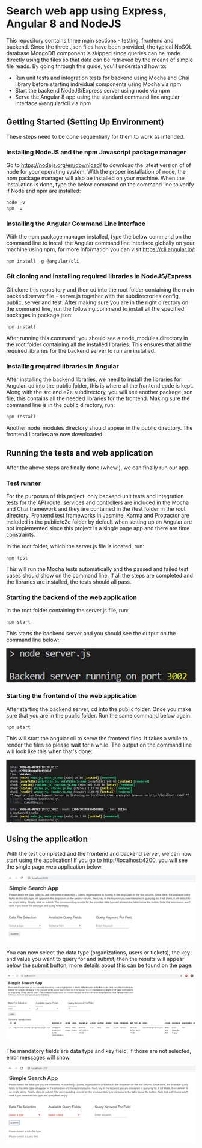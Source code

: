 # Search web app using Express, Angular 8 and NodeJS
This repository contains three main sections - testing, frontend and backend. Since the three .json files have been provided, the typical NoSQL database MongoDB component is skipped since queries can be made directly using the files so that data can be retrieved by the means of simple file reads. By going through this guide, you'll understand how to:
* Run unit tests and integration tests for backend using Mocha and Chai library before starting individual components using Mocha via npm
* Start the backend NodeJS/Express server using node via npm
* Serve the Angular 8 app using the standard command line angular interface @angular/cli via npm

## Getting Started (Setting Up Environment)
These steps need to be done sequentially for them to work as intended.

### Installing NodeJS and the npm Javascript package manager
Go to https://nodejs.org/en/download/ to download the latest version of of node for your operating system. With the proper installation of node, the npm package manager will also be installed on your machine.
When the installation is done, type the below command on the command line to verify if Node and npm are installed:
```
node -v
npm -v
```

### Installing the Angular Command Line Interface
With the npm package manager installed, type the below command on the command line to install the Angular command line interface globally on your machine using npm, for more information you can visit https://cli.angular.io/:
```
npm install -g @angular/cli
```

### Git cloning and installing required libraries in NodeJS/Express
Git clone this repository and then cd into the root folder containing the main backend server file - server.js together with the subdirectories config, public, server and test. After making sure you are in the right directory on the command line, run the following command to install all the specified packages in package.json:
```
npm install
```
After running this command, you should see a node_modules directory in the root folder containing all the installed libraries. This ensures that all the required libraries for the backend server to run are installed.

### Installing required libraries in Angular 
After installing the backend libraries, we need to install the libraries for Angular. cd into the public folder, this is where all the frontend code is kept. Along with the src and e2e subdirectory, you will see another package.json file, this contains all the needed libraries for the frontend. Making sure the command line is in the public directory, run:
```
npm install
```
Another node_modules directory should appear in the public directory. The frontend libraries are now downloaded.

## Running the tests and web application
After the above steps are finally done (whew!), we can finally run our app. 

### Test runner
For the purposes of this project, only backend unit tests and integration tests for the API route, services and controllers are included in the Mocha and Chai framework and they are contained in the /test folder in the root directory. Frontend test frameworks in Jasmine, Karma and Protractor are included in the public/e2e folder by default when setting up an Angular are not implemented since this project is a single page app and there are time constraints.

In the root folder, which the server.js file is located, run:
```
npm test
```
This will run the Mocha tests automatically and the passed and failed test cases should show on the command line. If all the steps are completed and the libraries are installed, the tests should all pass.

### Starting the backend of the web application
In the root folder containing the server.js file, run:
```
npm start
```
This starts the backend server and you should see the output on the command line below:

![](https://github.com/wsthum/search-web-app/blob/master/screenshots/backendnpmStart.jpg)

### Starting the frontend of the web application
After starting the backend server, cd into the public folder. Once you make sure that you are in the public folder.
Run the same command below again:
```
npm start
```
This will start the angular cli to serve the frontend files. It takes a while to render the files so please wait for a while. The output on the command line will look like this when that's done:

![](https://github.com/wsthum/search-web-app/blob/master/screenshots/frontendnpmStart.jpg)

## Using the application
With the test completed and the frontend and backend server, we can now start using the application! 
If you go to http://localhost:4200, you will see the single page web application below.

![](https://github.com/wsthum/search-web-app/blob/master/screenshots/mainAppUI.jpg)

You can now select the data type (organizations, users or tickets), the key and value you want to query for and submit, then the results will appear below the submit button, more details about this can be found on the page.

![](https://github.com/wsthum/search-web-app/blob/master/screenshots/mainAppQuery.jpg)

The mandatory fields are data type and key field, if those are not selected, error messages will show.

![](https://github.com/wsthum/search-web-app/blob/master/screenshots/mainAppError.jpg)






